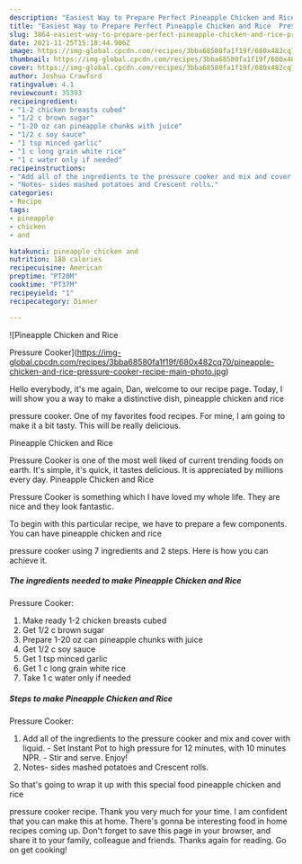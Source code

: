 ```yaml
---
description: "Easiest Way to Prepare Perfect Pineapple Chicken and Rice  Pressure Cooker"
title: "Easiest Way to Prepare Perfect Pineapple Chicken and Rice  Pressure Cooker"
slug: 3864-easiest-way-to-prepare-perfect-pineapple-chicken-and-rice-pressure-cooker
date: 2021-11-25T15:18:44.906Z
image: https://img-global.cpcdn.com/recipes/3bba68580fa1f19f/680x482cq70/pineapple-chicken-and-rice-pressure-cooker-recipe-main-photo.jpg
thumbnail: https://img-global.cpcdn.com/recipes/3bba68580fa1f19f/680x482cq70/pineapple-chicken-and-rice-pressure-cooker-recipe-main-photo.jpg
cover: https://img-global.cpcdn.com/recipes/3bba68580fa1f19f/680x482cq70/pineapple-chicken-and-rice-pressure-cooker-recipe-main-photo.jpg
author: Joshua Crawford
ratingvalue: 4.1
reviewcount: 35393
recipeingredient:
- "1-2 chicken breasts cubed"
- "1/2 c brown sugar"
- "1-20 oz can pineapple chunks with juice"
- "1/2 c soy sauce"
- "1 tsp minced garlic"
- "1 c long grain white rice"
- "1 c water only if needed"
recipeinstructions:
- "Add all of the ingredients to the pressure cooker and mix and cover with liquid.  Set Instant Pot to high pressure for 12 minutes, with 10 minutes NPR.  Stir and serve. Enjoy!"
- "Notes- sides mashed potatoes and Crescent rolls."
categories:
- Recipe
tags:
- pineapple
- chicken
- and

katakunci: pineapple chicken and 
nutrition: 188 calories
recipecuisine: American
preptime: "PT20M"
cooktime: "PT37M"
recipeyield: "1"
recipecategory: Dinner

---
```



![Pineapple Chicken and Rice

Pressure Cooker](https://img-global.cpcdn.com/recipes/3bba68580fa1f19f/680x482cq70/pineapple-chicken-and-rice-pressure-cooker-recipe-main-photo.jpg)

Hello everybody, it's me again, Dan, welcome to our recipe page. Today, I will show you a way to make a distinctive dish, pineapple chicken and rice

pressure cooker. One of my favorites food recipes. For mine, I am going to make it a bit tasty. This will be really delicious.

Pineapple Chicken and Rice

Pressure Cooker is one of the most well liked of current trending foods on earth. It's simple, it's quick, it tastes delicious. It is appreciated by millions every day. Pineapple Chicken and Rice

Pressure Cooker is something which I have loved my whole life. They are nice and they look fantastic.




To begin with this particular recipe, we have to prepare a few components. You can have pineapple chicken and rice

pressure cooker using 7 ingredients and 2 steps. Here is how you can achieve it.

<!--inarticleads1-->

##### The ingredients needed to make Pineapple Chicken and Rice

Pressure Cooker:

1. Make ready 1-2 chicken breasts cubed
1. Get 1/2 c brown sugar
1. Prepare 1-20 oz can pineapple chunks with juice
1. Get 1/2 c soy sauce
1. Get 1 tsp minced garlic
1. Get 1 c long grain white rice
1. Take 1 c water only if needed




<!--inarticleads2-->

##### Steps to make Pineapple Chicken and Rice

Pressure Cooker:

1. Add all of the ingredients to the pressure cooker and mix and cover with liquid.  - Set Instant Pot to high pressure for 12 minutes, with 10 minutes NPR.  - Stir and serve. Enjoy!
1. Notes- sides mashed potatoes and Crescent rolls.




So that's going to wrap it up with this special food pineapple chicken and rice

pressure cooker recipe. Thank you very much for your time. I am confident that you can make this at home. There's gonna be interesting food in home recipes coming up. Don't forget to save this page in your browser, and share it to your family, colleague and friends. Thanks again for reading. Go on get cooking!
